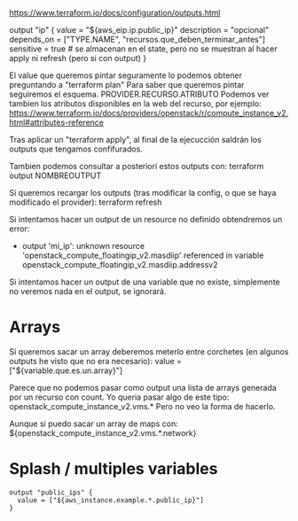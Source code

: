 https://www.terraform.io/docs/configuration/outputs.html

output "ip" {
  value = "${aws_eip.ip.public_ip}"
  description = "opcional"
  depends_on = ["TYPE.NAME", "recursos.que_deben_terminar_antes"]
  sensitive = true # se almacenan en el state, pero no se muestran al hacer apply ni refresh (pero si con output)
}

El value que queremos pintar seguramente lo podemos obtener preguntando a "terraform plan"
Para saber que queremos pintar seguiremos el esquema.
PROVIDER.RECURSO.ATRIBUTO
Podemos ver tambien los atributos disponibles en la web del recurso, por ejemplo: https://www.terraform.io/docs/providers/openstack/r/compute_instance_v2.html#attributes-reference


Tras aplicar un "terraform apply", al final de la ejecucción saldrán los outputs que tengamos confifurados.

Tambien podemos consultar a posteriori estos outputs con:
terraform output NOMBREOUTPUT


Si queremos recargar los outputs (tras modificar la config, o que se haya modificado el provider):
terraform refresh


Si intentamos hacer un output de un resource no definido obtendremos un error:
* output 'mi_ip': unknown resource 'openstack_compute_floatingip_v2.masdiip' referenced in variable openstack_compute_floatingip_v2.masdiip.addressv2


Si intentamos hacer un output de una variable que no existe, simplemente no veremos nada en el output, se ignorará.


# Arrays
Si queremos sacar un array deberemos meterlo entre corchetes (en algunos outputs he visto que no era necesario):
value = ["${variable.que.es.un.array}"]

Parece que no podemos pasar como output una lista de arrays generada por un recurso con count.
Yo queria pasar algo de este tipo:
openstack_compute_instance_v2.vms.*
Pero no veo la forma de hacerlo.

Aunque si puedo sacar un array de maps con:
${openstack_compute_instance_v2.vms.*.network}


# Splash / multiples variables
```
output "public_ips" {
  value = ["${aws_instance.example.*.public_ip}"]
}
```
